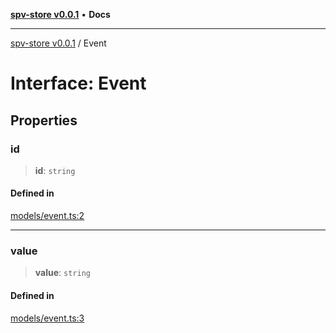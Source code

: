 [**spv-store v0.0.1**](../README.md) • **Docs**

***

[spv-store v0.0.1](../globals.md) / Event

# Interface: Event

## Properties

### id

> **id**: `string`

#### Defined in

[models/event.ts:2](https://github.com/shruggr/ts-casemod-spv/blob/68dc275688b04f6a33c5c6063e9fd70d6c8a63ef/src/models/event.ts#L2)

***

### value

> **value**: `string`

#### Defined in

[models/event.ts:3](https://github.com/shruggr/ts-casemod-spv/blob/68dc275688b04f6a33c5c6063e9fd70d6c8a63ef/src/models/event.ts#L3)
